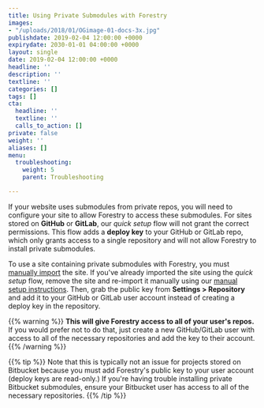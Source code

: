 ```yaml
---
title: Using Private Submodules with Forestry
images:
- "/uploads/2018/01/OGimage-01-docs-3x.jpg"
publishdate: 2019-02-04 12:00:00 +0000
expirydate: 2030-01-01 04:00:00 +0000
layout: single
date: 2019-02-04 12:00:00 +0000
headline: ''
description: ''
textline: ''
categories: []
tags: []
cta:
  headline: ''
  textline: ''
  calls_to_action: []
private: false
weight: ''
aliases: []
menu:
  troubleshooting:
    weight: 5
    parent: Troubleshooting

---
```

If your website uses submodules from private repos, you will need to configure your site to allow Forestry to access these submodules. For sites stored on **GitHub** or **GitLab**, our _quick setup_ flow will not grant the correct permissions. This flow adds a **deploy key** to your GitHub or GitLab repo, which only grants access to a single repository and will not allow Forestry to install private submodules.

To use a site containing private submodules with Forestry, you must [manually import](/docs/git-sync/manual-setup/) the site. If you've already imported the site using the _quick setup_ flow, remove the site and re-import it manually using our [manual setup instructions](/docs/git-sync/manual-setup/). Then, grab the public key from **Settings > Repository** and add it to your GitHub or GitLab user account instead of creating a deploy key in the repository.

{{% warning %}}
**This will give Forestry access to all of your user's repos.** If you would prefer not to do that, just create a new GitHub/GitLab user with access to all of the necessary repositories and add the key to their account.
{{% /warning %}}

{{% tip %}}
Note that this is typically not an issue for projects stored on Bitbucket because you must add Forestry's public key to your user account (deploy keys are read-only.) If you're having trouble installing private Bitbucket submodules, ensure your Bitbucket user has access to all of the necessary repositories.
{{% /tip %}}